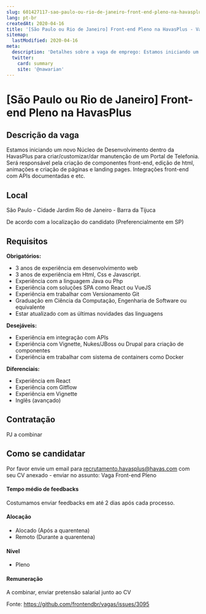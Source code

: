 ```yaml
---
slug: 601427117-sao-paulo-ou-rio-de-janeiro-front-end-pleno-na-havasplus
lang: pt-br
createdAt: 2020-04-16
title: '[São Paulo ou Rio de Janeiro] Front-end Pleno na HavasPlus - Vaga de Emprego'
sitemap:
  lastModified: 2020-04-16
meta:
  description: 'Detalhes sobre a vaga de emprego: Estamos iniciando um novo Núcleo de Desenvolvimento dentro da HavasPlus para criar/customizar/dar manutenção de um Portal de Telefonia. Será responsável pela criação de componentes front-end, edição de html, animações e criação de páginas e landing pages. Integrações front-end com APIs documentadas e etc.'
  twitter:
    card: summary
    site: '@nawarian'
---
```


# [São Paulo ou Rio de Janeiro] Front-end Pleno na HavasPlus

## Descrição da vaga

Estamos iniciando um novo Núcleo de Desenvolvimento dentro da HavasPlus para criar/customizar/dar manutenção de um Portal de Telefonia.
Será responsável pela criação de componentes front-end, edição de html, animações e criação de páginas e landing pages. 
Integrações front-end com APIs documentadas e etc.

## Local

São Paulo - Cidade Jardim
Rio de Janeiro - Barra da Tijuca

De acordo com a localização do candidato (Preferencialmente em SP)

## Requisitos

**Obrigatórios:**
- 3 anos de experiência em desenvolvimento web
- 3 anos de experiência em Html, Css e Javascript.
- Experiência com a linguagem Java ou Php
- Experiência com soluções SPA como React ou VueJS
- Experiência em trabalhar com Versionamento Git
- Graduação em Ciência da Computação, Engenharia de Software ou equivalente
- Estar atualizado com as últimas novidades das linguagens

**Desejáveis:**
- Experiência em integração com APIs
- Experiência com Vignette, Nukes/JBoss ou Drupal para criação de componentes
- Experiência em trabalhar com sistema de containers como Docker

**Diferenciais:**
- Experiência em React
- Experiência com Gitflow
- Experiência em Vignette
- Inglês (avançado)

## Contratação

PJ a combinar

## Como se candidatar

Por favor envie um email para recrutamento.havasplus@havas.com com seu CV anexado - enviar no assunto: Vaga Front-end Pleno

#### Tempo médio de feedbacks

Costumamos enviar feedbacks em até 2 dias após cada processo.

#### Alocação
- Alocado (Após a quarentena)
- Remoto (Durante a quarentena)

#### Nível
- Pleno


#### Remuneração

A combinar, enviar pretensão salarial junto ao CV


Fonte: https://github.com/frontendbr/vagas/issues/3095